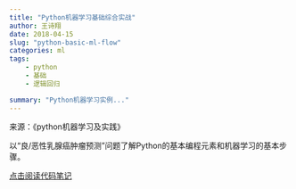 ```yaml
---
title: "Python机器学习基础综合实战"
author: 王诗翔
date: 2018-04-15
slug: "python-basic-ml-flow"
categories: ml
tags:
    - python
    - 基础
    - 逻辑回归

summary: "Python机器学习实例..."
---
```



来源：《python机器学习及实践》

以“良/恶性乳腺癌肿瘤预测”问题了解Python的基本编程元素和机器学习的基本步骤。

[点击阅读代码笔记](https://github.com/ShixiangWang/codelife/blob/master/ml/python%E6%9C%BA%E5%99%A8%E5%AD%A6%E4%B9%A0%E7%BB%BC%E5%90%88%E5%AE%9E%E6%88%98.ipynb)
